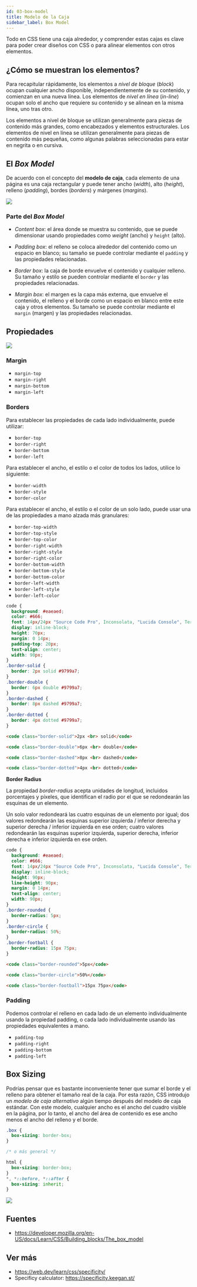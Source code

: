 ```yaml
---
id: 03-box-model
title: Modelo de la Caja
sidebar_label: Box Model 
---
```

Todo en CSS tiene una caja alrededor, y comprender estas cajas es clave para poder crear diseños con CSS o para alinear elementos con otros elementos.

## ¿Cómo se muestran los elementos?
Para recapitular rápidamente, los elementos a *nivel de bloque* (*block*) ocupan cualquier ancho disponible, independientemente de su contenido, y comienzan en una nueva línea. Los elementos de *nivel en línea* (*in-line*) ocupan solo el ancho que requiere su contenido y se alinean en la misma línea, uno tras otro. 

Los elementos a nivel de bloque se utilizan generalmente para piezas de contenido más grandes, como encabezados y elementos estructurales. Los elementos de nivel en línea se utilizan generalmente para piezas de contenido más pequeñas, como algunas palabras seleccionadas para estar en negrita o en cursiva.

## El *Box Model*

De acuerdo con el concepto del **modelo de caja**, cada elemento de una página es una caja rectangular y puede tener ancho (*width*), alto (*height*), relleno (*padding*), bordes (*borders*) y márgenes (*margins*).

![](/img/box-model.svg)

### Parte del *Box Model*
- *Content box*: el área donde se muestra su contenido, que se puede dimensionar usando propiedades como *weight* (ancho) y `height` (alto).
  
- *Padding box*: el relleno se coloca alrededor del contenido como un espacio en blanco; su tamaño se puede controlar mediante el `padding` y las propiedades relacionadas.
  
- *Border box*: la caja de borde envuelve el contenido y cualquier relleno. Su tamaño y estilo se pueden controlar mediante el `border` y las propiedades relacionadas.
  
- *Margin box*: el margen es la capa más externa, que envuelve el contenido, el relleno y el borde como un espacio en blanco entre este caja y otros elementos. Su tamaño se puede controlar mediante el `margin` (margen) y las propiedades relacionadas.

## Propiedades

![](/img/margin-shorthand.svg)
### Margin
- `margin-top`
- `margin-right`
- `margin-bottom`
- `margin-left`

### Borders
Para establecer las propiedades de cada lado individualmente, puede utilizar:
- `border-top`
- `border-right`
- `border-bottom`
- `border-left`

Para establecer el ancho, el estilo o el color de todos los lados, utilice lo siguiente:

- `border-width`
- `border-style`
- `border-color`

Para establecer el ancho, el estilo o el color de un solo lado, puede usar una de las propiedades a mano alzada más granulares:

- `border-top-width`
- `border-top-style`
- `border-top-color`
- `border-right-width`
- `border-right-style`
- `border-right-color`
- `border-bottom-width`
- `border-bottom-style`
- `border-bottom-color`
- `border-left-width`
- `border-left-style`
- `border-left-color`


```css
code {
  background: #eaeaed;
  color: #666;
  font: 14px/24px "Source Code Pro", Inconsolata, "Lucida Console", Terminal, "Courier New", Courier;
  display: inline-block;
  height: 70px;
  margin: 0 14px;
  padding-top: 20px;
  text-align: center;
  width: 90px;
}
.border-solid {
  border: 2px solid #9799a7;
}
.border-double {
  border: 6px double #9799a7;
}
.border-dashed {
  border: 8px dashed #9799a7;
}
.border-dotted {
  border: 4px dotted #9799a7;
}
```

```html
<code class="border-solid">2px <br> solid</code>

<code class="border-double">6px <br> double</code>

<code class="border-dashed">8px <br> dashed</code>

<code class="border-dotted">4px <br> dotted</code>
```


**Border Radius**

La propiedad *border-radius* acepta unidades de longitud, incluidos porcentajes y píxeles, que identifican el radio por el que se redondearán las esquinas de un elemento. 

Un solo valor redondeará las cuatro esquinas de un elemento por igual; dos valores redondearán las esquinas superior izquierda / inferior derecha y superior derecha / inferior izquierda en ese orden; cuatro valores redondearán las esquinas superior izquierda, superior derecha, inferior derecha e inferior izquierda en ese orden.

```css
code {
  background: #eaeaed;
  color: #666;
  font: 14px/24px "Source Code Pro", Inconsolata, "Lucida Console", Terminal, "Courier New", Courier;
  display: inline-block;
  height: 90px;
  line-height: 90px;
  margin: 0 14px;
  text-align: center;
  width: 90px;
}
.border-rounded {
  border-radius: 5px;
}
.border-circle {
  border-radius: 50%;
}
.border-football {
  border-radius: 15px 75px;
}
```

```html
<code class="border-rounded">5px</code>

<code class="border-circle">50%</code>

<code class="border-football">15px 75px</code>
```

### Padding

Podemos controlar el relleno en cada lado de un elemento individualmente usando la propiedad padding, o cada lado individualmente usando las propiedades equivalentes a mano.

- `padding-top`
- `padding-right`
- `padding-bottom`
- `padding-left`
## Box Sizing
Podrías pensar que es bastante inconveniente tener que sumar el borde y el relleno para obtener el tamaño real de la caja. Por esta razón, CSS introdujo un *modelo de caja alternativo* algún tiempo después del modelo de caja estándar. Con este modelo, cualquier ancho es el ancho del cuadro visible en la página, por lo tanto, el ancho del área de contenido es ese ancho menos el ancho del relleno y el borde.

```css
.box {
  box-sizing: border-box;
} 

/* o más general */

html {
  box-sizing: border-box;
}
*, *::before, *::after {
  box-sizing: inherit;
}
```

![](/img/box-sizing.png)

## Fuentes
- https://developer.mozilla.org/en-US/docs/Learn/CSS/Building_blocks/The_box_model

## Ver más

- https://web.dev/learn/css/specificity/
- Specificy calculator: https://specificity.keegan.st/
